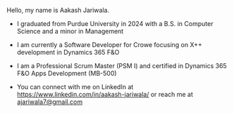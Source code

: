 Hello, my name is Aakash Jariwala.

- I graduated from Purdue University in 2024 with a B.S. in Computer Science and a minor in Management

- I am currently a Software Developer for Crowe focusing on X++ development in Dynamics 365 F&O

- I am a Professional Scrum Master (PSM I) and certified in Dynamics 365 F&O Apps Development (MB-500)

- You can connect with me on LinkedIn at https://www.linkedin.com/in/aakash-jariwala/ or reach me at ajariwala7@gmail.com
